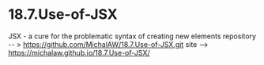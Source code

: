 # 18.7.Use-of-JSX
 JSX - a cure for the problematic syntax of creating new elements
repository -- > https://github.com/MichalAW/18.7.Use-of-JSX.git
site --> https://michalaw.github.io/18.7.Use-of-JSX/

